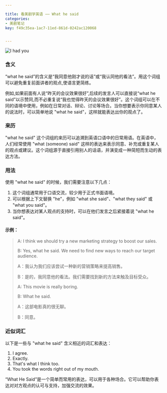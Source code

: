```yaml
---

title: 看美剧学英语 —— What he said
categories:
- 美剧笔记
key: f49c35ea-1ac7-11ed-861d-0242ac120068


---
```




![I had you](https://images.animesdata.com/news/2023/07/09/What-he-said.jpg)

### 含义

“what he said”的含义是“我同意他刚才说的话”或“我认同他的看法”。用这个词组可以避免重复前面讲者的观点,使语言更简练。

例如,如果前面有人说“昨天的会议效果很好”,后续的发言人可以直接说“what he said”以示赞同,而不必重复说“我也觉得昨天的会议效果很好”。这个词组可以在不同的语境中使用，例如在日常对话、辩论、讨论等场合。当你想要表示你同意某人的说法时，可以简单地说 "what he said"，这样就能表达出你的观点了。

### 来历

"what he said" 这个词组的来历可以追溯到英语口语中的日常用语。在英语中，人们经常使用 "what (someone) said" 这样的表达来表示同意、补充或重复某人的观点或建议。这个词组源于直接引用别人的话语，并演变成一种简短而生动的表达方法。


### 用法

使用 "what he said" 的时候，我们需要注意以下几点：

1. 这个词组通常用于口语交流，较少用于正式书面语境。
2. 可以根据上下文替换 "he"，例如 "what she said"、"what they said" 或 "what you said"。
3. 当你想表达对某人观点的支持时，可以在他们发言之后紧接着说 "what he said"。

#### 示例：

> A: I think we should try a new marketing strategy to boost our sales.
> 
> B: Yes, what he said. We need to find new ways to reach our target audience.
> 
> A：我认为我们应该尝试一种新的营销策略来提高销售。
> 
> B：是的，我同意他的看法。我们需要找到新的方法来触及目标受众。
> 
> A: This movie is really boring.
> 
> B: What he said.
> 
> A：这部电影真的很无聊。
> 
> B：同意。

### 近似词汇

以下是一些与 "what he said" 含义相近的词汇和表达：

1. I agree.
2. Exactly.
3. That's what I think too.
4. You took the words right out of my mouth.

“What He Said”是一个简单而常用的表达，可以用于各种场合。它可以帮助你表达对对方观点的认可与支持，加强交流的效果。